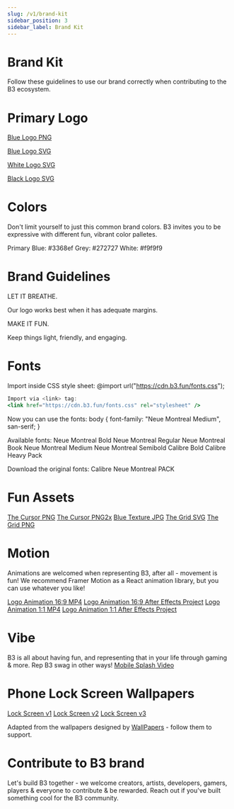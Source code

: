 ```yaml
---
slug: /v1/brand-kit
sidebar_position: 3
sidebar_label: Brand Kit
---
```


# Brand Kit

Follow these guidelines to use our brand correctly when contributing to the B3 ecosystem.

# Primary Logo
[Blue Logo PNG](assets/brand-kit/b3_logo@.png)

[Blue Logo SVG](assets/brand-kit/b3_logo.svg)

[White Logo SVG](assets/brand-kit/b3_logo_white.svg)

[Black Logo SVG](assets/brand-kit/b3_logo_black.svg)

# Colors

Don't limit yourself to just this common brand colors.  B3 invites you to be expressive with different fun, vibrant color palletes.

Primary Blue: #3368ef
Grey: #272727
White: #f9f9f9

# Brand Guidelines

LET IT BREATHE.

Our logo works best when it has adequate margins.

MAKE IT FUN.

Keep things light, friendly, and engaging.

# Fonts

Import inside CSS style sheet:
@import url("https://cdn.b3.fun/fonts.css");

```jsx
Import via <link> tag:
<link href="https://cdn.b3.fun/fonts.css" rel="stylesheet" />
```

Now you can use the fonts:
body { font-family: "Neue Montreal Medium", san-serif; }

Available fonts:
Neue Montreal Bold
Neue Montreal Regular
Neue Montreal Book
Neue Montreal Medium
Neue Montreal Semibold
Calibre Bold
Calibre Heavy
Pack

Download the original fonts:
Calibre
Neue Montreal
PACK

# Fun Assets

[The Cursor PNG](assets/brand-kit/cursor.png)
[The Cursor PNG2x](assets/brand-kit/cursor@2x.png)
[Blue Texture JPG](assets/brand-kit/b3-bg-texture.jpg)
[The Grid SVG](assets/brand-kit/b3_grid.svg)
[The Grid PNG](assets/brand-kit/b3_grid.png)

# Motion

Animations are welcomed when representing B3, after all - movement is fun!
We recommend Framer Motion as a React animation library, but you can use whatever you like!

[Logo Animation 16:9 MP4](assets/brand-kit/b3-logo-animation-wide.mp4)
[Logo Animation 16:9 After Effects Project](assets/brand-kit/b3-logo-animation-after-effects-project-wide.zip)
[Logo Animation 1:1 MP4](assets/brand-kit/b3-logo-animation-square.mp4)
[Logo Animation 1:1 After Effects Project](assets/brand-kit/b3-logo-animation-after-effects-project-square.zip)

# Vibe

B3 is all about having fun, and representing that in your life through gaming & more. Rep B3 swag in other ways!
[Mobile Splash Video](assets/brand-kit/mobile-splash.mp4)

# Phone Lock Screen Wallpapers
[Lock Screen v1](assets/brand-kit/b3-iphone-wallpaper-v1.png)
[Lock Screen v2](assets/brand-kit/b3-iphone-wallpaper-v2.png)
[Lock Screen v3](assets/brand-kit/b3-iphone-wallpaper-v3.png)

Adapted from the wallpapers designed by [WallPapers](https://twitter.com/Papers_app) - follow them to support.

# Contribute to B3 brand

Let's build B3 together - we welcome creators, artists, developers, gamers, players & everyone to contribute & be rewarded. Reach out if you've built something cool for the B3 community.